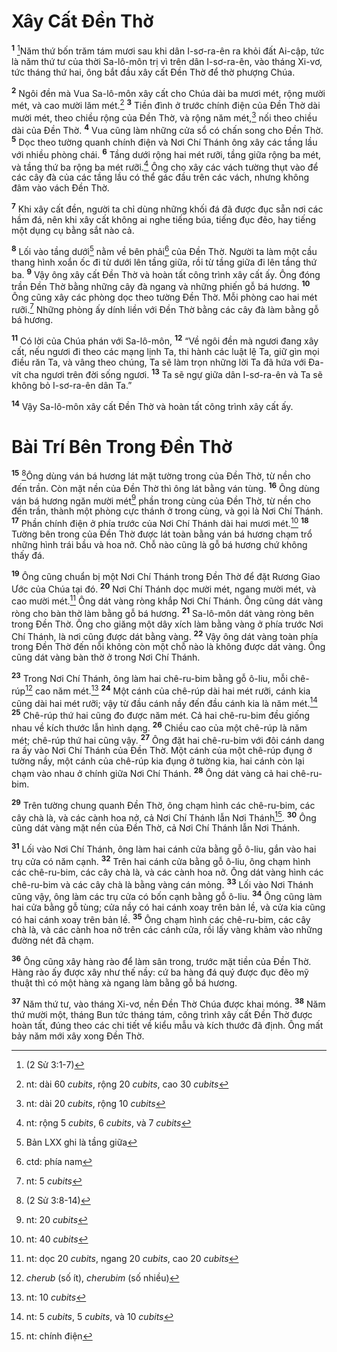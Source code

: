 # Xây Cất Ðền Thờ

<sup><b>1</b></sup> [^1@-41c4481a-8214-45eb-9420-831a380fe287]Năm thứ bốn trăm tám mươi sau khi dân I-sơ-ra-ên ra khỏi đất Ai-cập, tức là năm thứ tư của thời Sa-lô-môn trị vì trên dân I-sơ-ra-ên, vào tháng Xi-vơ, tức tháng thứ hai, ông bắt đầu xây cất Ðền Thờ để thờ phượng Chúa.

<sup><b>2</b></sup> Ngôi đền mà Vua Sa-lô-môn xây cất cho Chúa dài ba mươi mét, rộng mười mét, và cao mười lăm mét.[^1-41c4481a-8214-45eb-9420-831a380fe287] <sup><b>3</b></sup> Tiền đình ở trước chính điện của Ðền Thờ dài mười mét, theo chiều rộng của Ðền Thờ, và rộng năm mét,[^2-41c4481a-8214-45eb-9420-831a380fe287] nối theo chiều dài của Ðền Thờ. <sup><b>4</b></sup> Vua cũng làm những cửa sổ có chấn song cho Ðền Thờ. <sup><b>5</b></sup> Dọc theo tường quanh chính điện và Nơi Chí Thánh ông xây các tầng lầu với nhiều phòng chái. <sup><b>6</b></sup> Tầng dưới rộng hai mét rưỡi, tầng giữa rộng ba mét, và tầng thứ ba rộng ba mét rưỡi.[^3-41c4481a-8214-45eb-9420-831a380fe287] Ông cho xây các vách tường thụt vào để các cây đà của các tầng lầu có thể gác đầu trên các vách, nhưng không đâm vào vách Ðền Thờ.

<sup><b>7</b></sup> Khi xây cất đền, người ta chỉ dùng những khối đá đã được đục sẵn nơi các hầm đá, nên khi xây cất không ai nghe tiếng búa, tiếng đục đẽo, hay tiếng một dụng cụ bằng sắt nào cả.

<sup><b>8</b></sup> Lối vào tầng dưới[^4-41c4481a-8214-45eb-9420-831a380fe287] nằm về bên phải[^5-41c4481a-8214-45eb-9420-831a380fe287] của Ðền Thờ. Người ta làm một cầu thang hình xoắn ốc đi từ dưới lên tầng giữa, rồi từ tầng giữa đi lên tầng thứ ba. <sup><b>9</b></sup> Vậy ông xây cất Ðền Thờ và hoàn tất công trình xây cất ấy. Ông đóng trần Ðền Thờ bằng những cây đà ngang và những phiến gỗ bá hương. <sup><b>10</b></sup> Ông cũng xây các phòng dọc theo tường Ðền Thờ. Mỗi phòng cao hai mét rưỡi.[^6-41c4481a-8214-45eb-9420-831a380fe287] Những phòng ấy dính liền với Ðền Thờ bằng các cây đà làm bằng gỗ bá hương.

<sup><b>11</b></sup> Có lời của Chúa phán với Sa-lô-môn, <sup><b>12</b></sup> “Về ngôi đền mà ngươi đang xây cất, nếu ngươi đi theo các mạng lịnh Ta, thi hành các luật lệ Ta, giữ gìn mọi điều răn Ta, và vâng theo chúng, Ta sẽ làm trọn những lời Ta đã hứa với Ða-vít cha ngươi trên đời sống ngươi. <sup><b>13</b></sup> Ta sẽ ngự giữa dân I-sơ-ra-ên và Ta sẽ không bỏ I-sơ-ra-ên dân Ta.”

<sup><b>14</b></sup> Vậy Sa-lô-môn xây cất Ðền Thờ và hoàn tất công trình xây cất ấy.

# Bài Trí Bên Trong Ðền Thờ

<sup><b>15</b></sup> [^2@-41c4481a-8214-45eb-9420-831a380fe287]Ông dùng ván bá hương lát mặt tường trong của Ðền Thờ, từ nền cho đến trần. Còn mặt nền của Ðền Thờ thì ông lát bằng ván tùng. <sup><b>16</b></sup> Ông dùng ván bá hương ngăn mười mét[^7-41c4481a-8214-45eb-9420-831a380fe287] phần trong cùng của Ðền Thờ, từ nền cho đến trần, thành một phòng cực thánh ở trong cùng, và gọi là Nơi Chí Thánh. <sup><b>17</b></sup> Phần chính điện ở phía trước của Nơi Chí Thánh dài hai mươi mét.[^8-41c4481a-8214-45eb-9420-831a380fe287] <sup><b>18</b></sup> Tường bên trong của Ðền Thờ được lát toàn bằng ván bá hương chạm trổ những hình trái bầu và hoa nở. Chỗ nào cũng là gỗ bá hương chứ không thấy đá.

<sup><b>19</b></sup> Ông cũng chuẩn bị một Nơi Chí Thánh trong Ðền Thờ để đặt Rương Giao Ước của Chúa tại đó. <sup><b>20</b></sup> Nơi Chí Thánh dọc mười mét, ngang mười mét, và cao mười mét.[^9-41c4481a-8214-45eb-9420-831a380fe287] Ông dát vàng ròng khắp Nơi Chí Thánh. Ông cũng dát vàng ròng cho bàn thờ làm bằng gỗ bá hương. <sup><b>21</b></sup> Sa-lô-môn dát vàng ròng bên trong Ðền Thờ. Ông cho giăng một dây xích làm bằng vàng ở phía trước Nơi Chí Thánh, là nơi cũng được dát bằng vàng. <sup><b>22</b></sup> Vậy ông dát vàng toàn phía trong Ðền Thờ đến nỗi không còn một chỗ nào là không được dát vàng. Ông cũng dát vàng bàn thờ ở trong Nơi Chí Thánh.

<sup><b>23</b></sup> Trong Nơi Chí Thánh, ông làm hai chê-ru-bim bằng gỗ ô-liu, mỗi chê-rúp[^10-41c4481a-8214-45eb-9420-831a380fe287] cao năm mét.[^11-41c4481a-8214-45eb-9420-831a380fe287] <sup><b>24</b></sup> Một cánh của chê-rúp dài hai mét rưỡi, cánh kia cũng dài hai mét rưỡi; vậy từ đầu cánh nầy đến đầu cánh kia là năm mét.[^12-41c4481a-8214-45eb-9420-831a380fe287] <sup><b>25</b></sup> Chê-rúp thứ hai cũng đo được năm mét. Cả hai chê-ru-bim đều giống nhau về kích thước lẫn hình dạng. <sup><b>26</b></sup> Chiều cao của một chê-rúp là năm mét; chê-rúp thứ hai cũng vậy. <sup><b>27</b></sup> Ông đặt hai chê-ru-bim với đôi cánh dang ra ấy vào Nơi Chí Thánh của Ðền Thờ. Một cánh của một chê-rúp đụng ở tường nầy, một cánh của chê-rúp kia đụng ở tường kia, hai cánh còn lại chạm vào nhau ở chính giữa Nơi Chí Thánh. <sup><b>28</b></sup> Ông dát vàng cả hai chê-ru-bim.

<sup><b>29</b></sup> Trên tường chung quanh Ðền Thờ, ông chạm hình các chê-ru-bim, các cây chà là, và các cành hoa nở, cả Nơi Chí Thánh lẫn Nơi Thánh[^13-41c4481a-8214-45eb-9420-831a380fe287]. <sup><b>30</b></sup> Ông cũng dát vàng mặt nền của Ðền Thờ, cả Nơi Chí Thánh lẫn Nơi Thánh.

<sup><b>31</b></sup> Lối vào Nơi Chí Thánh, ông làm hai cánh cửa bằng gỗ ô-liu, gắn vào hai trụ cửa có năm cạnh. <sup><b>32</b></sup> Trên hai cánh cửa bằng gỗ ô-liu, ông chạm hình các chê-ru-bim, các cây chà là, và các cành hoa nở. Ông dát vàng hình các chê-ru-bim và các cây chà là bằng vàng cán mỏng. <sup><b>33</b></sup> Lối vào Nơi Thánh cũng vậy, ông làm các trụ cửa có bốn cạnh bằng gỗ ô-liu. <sup><b>34</b></sup> Ông cũng làm hai cửa bằng gỗ tùng; cửa nầy có hai cánh xoay trên bản lề, và cửa kia cũng có hai cánh xoay trên bản lề. <sup><b>35</b></sup> Ông chạm hình các chê-ru-bim, các cây chà là, và các cành hoa nở trên các cánh cửa, rồi lấy vàng khảm vào những đường nét đã chạm.

<sup><b>36</b></sup> Ông cũng xây hàng rào để làm sân trong, trước mặt tiền của Ðền Thờ. Hàng rào ấy được xây như thế nầy: cứ ba hàng đá quý được đục đẽo mỹ thuật thì có một hàng xà ngang làm bằng gỗ bá hương.

<sup><b>37</b></sup> Năm thứ tư, vào tháng Xi-vơ, nền Ðền Thờ Chúa được khai móng. <sup><b>38</b></sup> Năm thứ mười một, tháng Bun tức tháng tám, công trình xây cất Ðền Thờ được hoàn tất, đúng theo các chi tiết về kiểu mẫu và kích thước đã định. Ông mất bảy năm mới xây xong Ðền Thờ.

[^1-41c4481a-8214-45eb-9420-831a380fe287]: nt: dài 60 _cubits_, rộng 20 _cubits_, cao 30 _cubits_

[^2-41c4481a-8214-45eb-9420-831a380fe287]: nt: dài 20 _cubits_, rộng 10 _cubits_

[^3-41c4481a-8214-45eb-9420-831a380fe287]: nt: rộng 5 _cubits_, 6 _cubits_, và 7 _cubits_

[^4-41c4481a-8214-45eb-9420-831a380fe287]: Bản LXX ghi là tầng giữa

[^5-41c4481a-8214-45eb-9420-831a380fe287]: ctd: phía nam

[^6-41c4481a-8214-45eb-9420-831a380fe287]: nt: 5 _cubits_

[^7-41c4481a-8214-45eb-9420-831a380fe287]: nt: 20 _cubits_

[^8-41c4481a-8214-45eb-9420-831a380fe287]: nt: 40 _cubits_

[^9-41c4481a-8214-45eb-9420-831a380fe287]: nt: dọc 20 _cubits_, ngang 20 _cubits_, cao 20 _cubits_

[^10-41c4481a-8214-45eb-9420-831a380fe287]: _cherub_ (số ít), _cherubim_ (số nhiều)

[^11-41c4481a-8214-45eb-9420-831a380fe287]: nt: 10 _cubits_

[^12-41c4481a-8214-45eb-9420-831a380fe287]: nt: 5 _cubits_, 5 _cubits_, và 10 _cubits_

[^13-41c4481a-8214-45eb-9420-831a380fe287]: nt: chính điện

[^1@-41c4481a-8214-45eb-9420-831a380fe287]: (2 Sử 3:1-7)

[^2@-41c4481a-8214-45eb-9420-831a380fe287]: (2 Sử 3:8-14)
